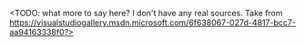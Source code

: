 <properties
    pageTitle="Docker Tools"
    description="The Visual Studio 2015 Tools for Docker is an extension that enables Visual Studio developers to publish ASP.NET 5 Web and console applications to a Linux virtual machine hosting the Docker engine."
    slug="docker"
    order="500"    
    keywords="visual studio, vs2015, vs, visualstudio, cross-platform, server, linux, windows, docker, containers"
/>

<TODO: what more to say here? I don't have any real sources. Take from https://visualstudiogallery.msdn.microsoft.com/6f638067-027d-4817-bcc7-aa94163338f0?>

